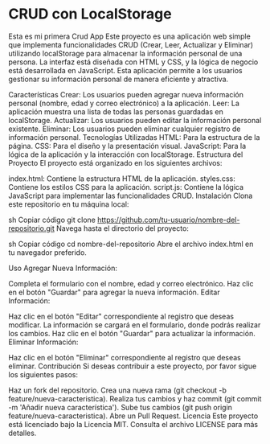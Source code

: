 # CRUD con LocalStorage
Esta es mi primera Crud App 
Este proyecto es una aplicación web simple que implementa funcionalidades CRUD (Crear, Leer, Actualizar y Eliminar) utilizando localStorage para almacenar la información personal de una persona. La interfaz está diseñada con HTML y CSS, y la lógica de negocio está desarrollada en JavaScript. Esta aplicación permite a los usuarios gestionar su información personal de manera eficiente y atractiva.

Características
Crear: Los usuarios pueden agregar nueva información personal (nombre, edad y correo electrónico) a la aplicación.
Leer: La aplicación muestra una lista de todas las personas guardadas en localStorage.
Actualizar: Los usuarios pueden editar la información personal existente.
Eliminar: Los usuarios pueden eliminar cualquier registro de información personal.
Tecnologías Utilizadas
HTML: Para la estructura de la página.
CSS: Para el diseño y la presentación visual.
JavaScript: Para la lógica de la aplicación y la interacción con localStorage.
Estructura del Proyecto
El proyecto está organizado en los siguientes archivos:

index.html: Contiene la estructura HTML de la aplicación.
styles.css: Contiene los estilos CSS para la aplicación.
script.js: Contiene la lógica JavaScript para implementar las funcionalidades CRUD.
Instalación
Clona este repositorio en tu máquina local:

sh
Copiar código
git clone https://github.com/tu-usuario/nombre-del-repositorio.git
Navega hasta el directorio del proyecto:

sh
Copiar código
cd nombre-del-repositorio
Abre el archivo index.html en tu navegador preferido.

Uso
Agregar Nueva Información:

Completa el formulario con el nombre, edad y correo electrónico.
Haz clic en el botón "Guardar" para agregar la nueva información.
Editar Información:

Haz clic en el botón "Editar" correspondiente al registro que deseas modificar.
La información se cargará en el formulario, donde podrás realizar los cambios.
Haz clic en el botón "Guardar" para actualizar la información.
Eliminar Información:

Haz clic en el botón "Eliminar" correspondiente al registro que deseas eliminar.
Contribución
Si deseas contribuir a este proyecto, por favor sigue los siguientes pasos:

Haz un fork del repositorio.
Crea una nueva rama (git checkout -b feature/nueva-caracteristica).
Realiza tus cambios y haz commit (git commit -m 'Añadir nueva característica').
Sube tus cambios (git push origin feature/nueva-caracteristica).
Abre un Pull Request.
Licencia
Este proyecto está licenciado bajo la Licencia MIT. Consulta el archivo LICENSE para más detalles.



